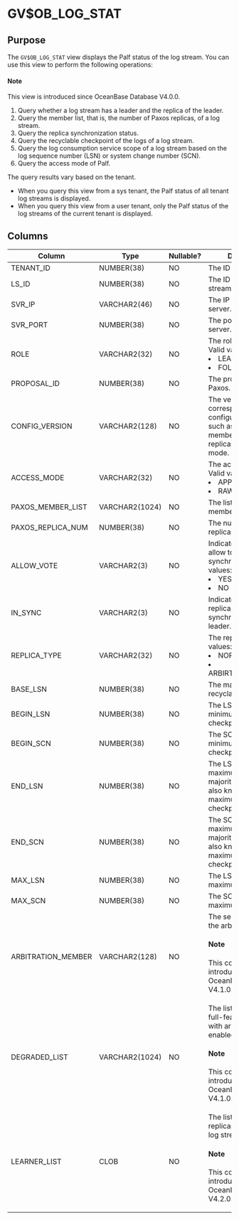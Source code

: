 # GV$OB_LOG_STAT

## Purpose

The `GV$OB_LOG_STAT` view displays the Palf status of the log stream. You can use this view to perform the following operations:

<main id="notice" type='explain'>
  <h4>Note</h4>
  <p>This view is introduced since OceanBase Database V4.0.0. </p>
</main>

1. Query whether a log stream has a leader and the replica of the leader.
2. Query the member list, that is, the number of Paxos replicas, of a log stream.
3. Query the replica synchronization status.
4. Query the recyclable checkpoint of the logs of a log stream.
5. Query the log consumption service scope of a log stream based on the log sequence number (LSN) or system change number (SCN).
6. Query the access mode of Palf.

The query results vary based on the tenant.

* When you query this view from a sys tenant, the Palf status of all tenant log streams is displayed.
* When you query this view from a user tenant, only the Palf status of the log streams of the current tenant is displayed.

## Columns

| Column | Type | Nullable? | Description |
| --- | --- | --- | --- |
| TENANT_ID | NUMBER(38) | NO | The ID of the tenant. |
| LS_ID | NUMBER(38) | NO | The ID of the log stream. |
| SVR_IP | VARCHAR2(46) | NO | The IP address of the server. |
| SVR_PORT | NUMBER(38) | NO | The port number of the server. |
| ROLE | VARCHAR2(32) | NO | The role of the replica. Valid values:<li>LEADER<li>FOLLOWER |
| PROPOSAL_ID | NUMBER(38) | NO | The proposal ID of Paxos. |
| CONFIG_VERSION | VARCHAR2(128) | NO | The version number corresponding to the configuration change, such as change of the member list, number of replicas, and access mode. |
| ACCESS_MODE | VARCHAR2(32) | NO | The access mode. Valid values:<li>APPEND<li>RAW_WRITE |
| PAXOS_MEMBER_LIST | VARCHAR2(1024) | NO | The list of Paxos members. |
| PAXOS_REPLICA_NUM | NUMBER(38) | NO | The number of Paxos replicas. |
| ALLOW_VOTE | VARCHAR2(3) | NO | Indicates whether to allow to vote in log synchronization. Valid values:<li>YES<li>NO |
| IN_SYNC | VARCHAR2(3) | NO | Indicates whether the replica is completely synchronized with the leader. |
| REPLICA_TYPE | VARCHAR2(32) | NO | The replica type. Valid values:<li>NORMAL_REPLICA<li>ARBIRTATION_REPLICA |
| BASE_LSN | NUMBER(38) | NO | The maximum recyclable checkpoint. |
| BEGIN_LSN | NUMBER(38) | NO | The LSN of the minimum consumption checkpoint. |
| BEGIN_SCN | NUMBER(38) | NO | The SCN of the minimum consumption checkpoint. |
| END_LSN | NUMBER(38) | NO | The LSN of the maximum consecutive majority checkpoint, also known as the maximum consumption checkpoint. |
| END_SCN | NUMBER(38) | NO | The SCN of the maximum consecutive majority checkpoint, also known as the maximum consumption checkpoint. |
| MAX_LSN | NUMBER(38) | NO | The LSN of the maximum write point. |
| MAX_SCN | NUMBER(38) | NO | The SCN of the maximum write point. |
| ARBITRATION_MEMBER | VARCHAR2(128) | NO | The server address of the arbitration member. <main id="notice" type='explain'><h4>Note</h4><p>This column is introduced since OceanBase Database V4.1.0.</p></main> |
| DEGRADED_LIST | VARCHAR2(1024) | NO | The list of degraded full-featured replicas with arbitration enabled. <main id="notice" type='explain'><h4>Note</h4><p>This column is introduced since OceanBase Database V4.1.0.</p></main> |
| LEARNER_LIST | CLOB | NO | The list of read-only replicas in the current log stream. <main id="notice" type='explain'><h4>Note</h4><p>This column is introduced since OceanBase Database V4.2.0.</p></main> |

